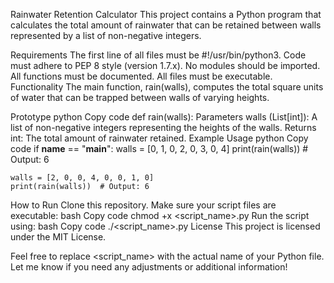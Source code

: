 Rainwater Retention Calculator
This project contains a Python program that calculates the total amount of rainwater that can be retained between walls represented by a list of non-negative integers.

Requirements
The first line of all files must be #!/usr/bin/python3.
Code must adhere to PEP 8 style (version 1.7.x).
No modules should be imported.
All functions must be documented.
All files must be executable.
Functionality
The main function, rain(walls), computes the total square units of water that can be trapped between walls of varying heights.

Prototype
python
Copy code
def rain(walls):
Parameters
walls (List[int]): A list of non-negative integers representing the heights of the walls.
Returns
int: The total amount of rainwater retained.
Example Usage
python
Copy code
if __name__ == "__main__":
    walls = [0, 1, 0, 2, 0, 3, 0, 4]
    print(rain(walls))  # Output: 6

    walls = [2, 0, 0, 4, 0, 0, 1, 0]
    print(rain(walls))  # Output: 6
How to Run
Clone this repository.
Make sure your script files are executable:
bash
Copy code
chmod +x <script_name>.py
Run the script using:
bash
Copy code
./<script_name>.py
License
This project is licensed under the MIT License.

Feel free to replace <script_name> with the actual name of your Python file. Let me know if you need any adjustments or additional information!
